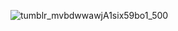 ![tumblr_mvbdwwawjA1six59bo1_500](https://user-images.githubusercontent.com/34616059/230671404-ffee5150-e71c-435f-824e-67dee706faff.gif)
